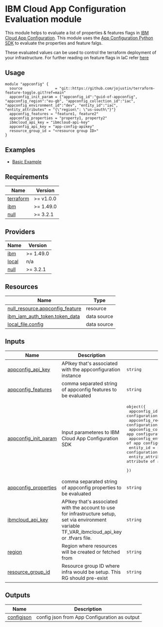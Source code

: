 # IBM Cloud App Configuration Evaluation module

This module helps to evaluate a list of properties & features flags in [IBM Cloud App Configuration](https://cloud.ibm.com/docs/app-configuration?topic=app-configuration-getting-started).  This module uses the [App Configuration Python SDK](https://cloud.ibm.com/docs/app-configuration?topic=app-configuration-ac-python) to evaluate the properties and feature falgs. 

These evaluated values can be used to control the terraform deployment of your infrastructure.  For further reading on feature flags in IaC refer [here](https://dzone.com/articles/revolutionizing-infrastructure-management-the-powe)

## Usage

```hcl
module "appconfig" {
  source               = "git::https://github.com/jojustin/terraform-feature-toggle.git?ref=main"
  appconfig_init_param = {"appconfig_id":"guid-of-appconfig", "appconfig_region":"eu-gb", "appconfig_collection_id":"iac", "appconfig_environment_id":"dev", "entity_id":"iac", "entity_attributes" = "{\"region\": \"us-south\"}"}
  appconfig_features = "feature1, feature2"
  appconfig_properties = "property1, property2"
  ibmcloud_api_key = "ibmcloud-api-key"
  appconfig_api_key = "app-config-apikey"
  resource_group_id = "<resource group ID>"
}
```

## Examples

- [ Basic Example](examples/basic)

<!-- BEGIN_TF_DOCS -->
## Requirements

| Name | Version |
|------|---------|
| <a name="requirement_terraform"></a> [terraform](#requirement\_terraform) | >= v1.0.0 |
| <a name="requirement_ibm"></a> [ibm](#requirement\_ibm) | >= 1.49.0 |
| <a name="requirement_null"></a> [null](#requirement\_null) | >= 3.2.1 |

## Providers

| Name | Version |
|------|---------|
| <a name="provider_ibm"></a> [ibm](#provider\_ibm) | >= 1.49.0 |
| <a name="provider_local"></a> [local](#provider\_local) | n/a |
| <a name="provider_null"></a> [null](#provider\_null) | >= 3.2.1 |


## Resources

| Name | Type |
|------|------|
| [null_resource.appconfig_feature](https://registry.terraform.io/providers/hashicorp/null/latest/docs/resources/resource) | resource |
| [ibm_iam_auth_token.token_data](https://registry.terraform.io/providers/IBM-Cloud/ibm/latest/docs/data-sources/iam_auth_token) | data source |
| [local_file.config](https://registry.terraform.io/providers/hashicorp/local/latest/docs/data-sources/file) | data source |

## Inputs

| Name | Description | Type | Default | Required |
|------|-------------|------|---------|:--------:|
| <a name="input_appconfig_api_key"></a> [appconfig\_api\_key](#input\_appconfig\_api\_key) | APIkey that's associated with the appconfiguration instance | `string` | n/a | yes |
| <a name="input_appconfig_features"></a> [appconfig\_features](#input\_appconfig\_features) | comma separated string of appconfig features to be evaluated | `string` | `""` | no |
| <a name="input_appconfig_init_param"></a> [appconfig\_init\_param](#input\_appconfig\_init\_param) | Input parameteres to IBM Cloud App Configuration SDK | <pre>object({<br>    appconfig_id = string  # GUID of app configuration<br>    appconfig_region = string # region of app configuration<br>    appconfig_collection_id = string # collection id of app configuration<br>    appconfig_environment_id = string # environment id of app configuration<br>    entity_id = string # entity of app configuration for evaluation<br>    entity_attributes = string # entity attribute of app configuration which used for evaluation<br>  })</pre> | n/a | yes |
| <a name="input_appconfig_properties"></a> [appconfig\_properties](#input\_appconfig\_properties) | comma separated string of appconfig properties to be evaluated | `string` | `""` | no |
| <a name="input_ibmcloud_api_key"></a> [ibmcloud\_api\_key](#input\_ibmcloud\_api\_key) | APIkey that's associated with the account to use for infrastructure setup, set via environment variable TF\_VAR\_ibmcloud\_api\_key or .tfvars file. | `string` | n/a | yes |
| <a name="input_region"></a> [region](#input\_region) | Region where resources will be created or fetched from | `string` | `"us-south"` | no |
| <a name="input_resource_group_id"></a> [resource\_group\_id](#input\_resource\_group\_id) | Resource group ID where infra would be setup.  This RG should pre-exist | `string` | `null` | no |

## Outputs

| Name | Description |
|------|-------------|
| <a name="output_configjson"></a> [configjson](#output\_configjson) | config json from App Configuration as output |
<!-- END_TF_DOCS -->
